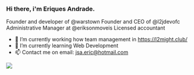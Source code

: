 ### Hi there, i'm Eriques Andrade.

Founder and developer of @warstown
Founder and CEO of @l2jdevofc
Administrative Manager at @eriksonmoveis
Licensed accountant


- 🔭 I’m currently working how team management in https://l2might.club/
- 🌱 I’m currently learning Web Development
- 📫 Contact me on email: jsa.eric@hotmail.com


<picture>
<source 
  srcset="https://github-readme-stats.vercel.app/api?username=jsa-eriques&show_icons=true&theme=maroongold"
  media="(prefers-color-scheme: maroongold)"
/>
<source
  srcset="https://github-readme-stats.vercel.app/api?username=jsa-eriques&show_icons=true"
  media="(prefers-color-scheme: maroongold), (prefers-color-scheme: maroongold)"
/>
<img src="https://github-readme-stats.vercel.app/api?username=jsa-eriques&show_icons=true" />
</picture>

<!--
**jsa-eriques/jsa-eriques** is a ✨ _special_ ✨ repository because its `README.md` (this file) appears on your GitHub profile.

Here are some ideas to get you started:


- ⚡ Fun fact: ...
-->
